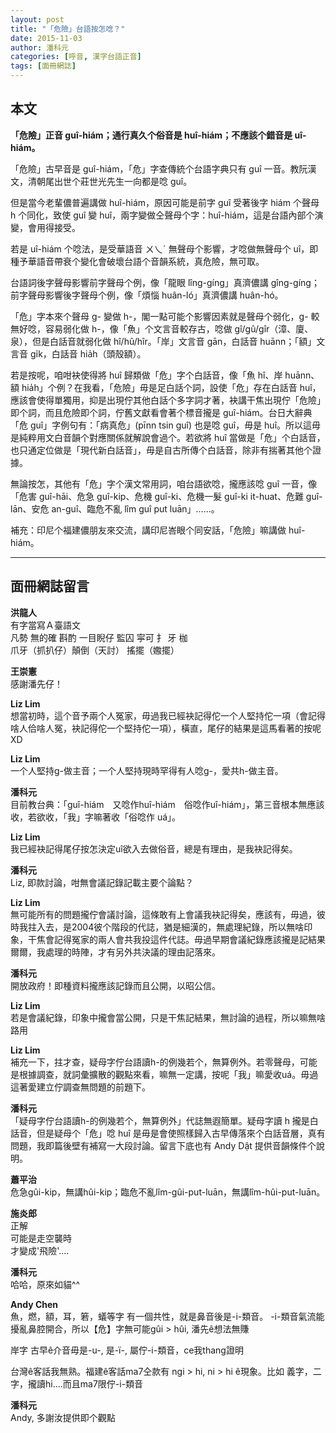 ```yaml
---
layout: post
title: "「危險」台語按怎唸？"
date: 2015-11-03
author: 潘科元
categories: [呼音, 漢字台語正音]
tags: [面冊網誌]
---
```

## 本文

**「危險」正音 guî-hiám；通行真久个俗音是 huî-hiám；不應該个錯音是 uî-hiám。**

「危險」古早音是 guî-hiám，「危」字查傳統个台語字典只有 guî 一音。教阮漢文，清朝尾出世个莊世光先生一向都是唸 guî。

但是當今老輩儂普遍講做 huî-hiám，原因可能是前字 guî 受著後字 hiám 个聲母 h 个同化，致使 guî 變 huî，兩字變做仝聲母个字：huî-hiám，這是台語內部个演變，會用得接受。

若是 uî-hiám 个唸法，是受華語音 ㄨ乀ˊ 無聲母个影響，才唸做無聲母个 uî，即種予華語音帶衰个變化會破壞台語个音韻系統，真危險，無可取。

台語詞後字聲母影響前字聲母个例，像「龍眼 lîng-gíng」真濟儂講 gîng-gíng；前字聲母影響後字聲母个例，像「煩惱 huân-ló」真濟儂講 huân-hó。

「危」字本來个聲母 g- 變做 h-，閣一點可能个影響因素就是聲母个弱化，g- 較無好唸，容易弱化做 h-，像「魚」个文言音較存古，唸做 gî/gû/gîr（漳、廈、泉），但是白話音就弱化做 hî/hû/hîr。「岸」文言音 gān，白話音 huānn；「額」文言音 gi̍k，白話音 hia̍h（頭殼額）。

若是按呢，咱咁袂使得將 huî 歸類做「危」字个白話音，像「魚 hî、岸 huānn、額 hia̍h」个例？在我看，「危險」毋是足白話个詞，設使「危」存在白話音 huî，應該會使得單獨用，抑是出現佇其他白話个多字詞才著，袂講干焦出現佇「危險」即个詞，而且危險即个詞，佇舊文獻看會著个標音攏是 guî-hiám。台日大辭典「危 guî」字例句有：「病真危」(pīnn tsin guî) 也是唸 guî，毋是 huî。所以這毋是純粹用文白音韻个對應關係就解說會過个。若欲將 huî 當做是「危」个白話音，也只通定位做是「現代新白話音」，毋是自古所傳个白話音，除非有揣著其他个證據。

無論按怎，其他有「危」字个漢文常用詞，咱台語欲唸，攏應該唸 guî 一音，像「危害 guî-hāi、危急 guî-kip、危機 guî-ki、危機一髮 guî-ki it-huat、危難 guî-lān、安危 an-guî、臨危不亂 lîm guî put luān」……。

補充：印尼个福建儂朋友來交流，講印尼峇眼个同安話，「危險」嘛講做 huî-hiám。

---

## 面冊網誌留言

**洪龍人**  
有字當寫Ａ臺語文  
凡勢 無的確 斟酌 一目睨仔 監囚 寜可 扌 牙 枷  
爪牙（抓扒仔）顛倒（天討） 搖擺（嫐擺）

**王崇憲**  
感謝潘先仔！

**Liz Lim**  
想當初時，這个音予兩个人冤家，毋過我已經袂記得佗一个人堅持佗一項（會記得啥人佮啥人冤，袂記得佗一个堅持佗一項），橫直，尾仔的結果是這馬看著的按呢XD

**Liz Lim**  
一个人堅持g-做主音；一个人堅持現時罕得有人唸g-，愛共h-做主音。

**潘科元**  
目前教台典：「guî-hiám　又唸作huî-hiám　俗唸作uî-hiám」，第三音根本無應該收，若欲收，「我」字嘛著收「俗唸作 uá」。

**Liz Lim**  
我已經袂記得尾仔按怎決定uî欲入去做俗音，總是有理由，是我袂記得矣。

**潘科元**  
Liz, 即款討論，咁無會議記錄記載主要个論點？

**Liz Lim**  
無可能所有的問題攏佇會議討論，這條敢有上會議我袂記得矣，應該有，毋過，彼時我拄入去，是2004彼个階段的代誌，猶是細漢的，無處理紀錄，所以無啥印象，干焦會記得冤家的兩人會共我投這件代誌。毋過早期會議紀錄應該攏是記結果爾爾，我處理的時陣，才有另外共決議的理由記落來。

**潘科元**  
開放政府！即種資料攏應該記錄而且公開，以昭公信。

**Liz Lim**  
若是會議紀錄，印象中攏會當公開，只是干焦記結果，無討論的過程，所以嘛無啥路用

**Liz Lim**  
補充一下，拄才查，疑母字佇台語讀h-的例幾若个，無算例外。若零聲母，可能是根據調查，就詞彙擴散的觀點來看，嘛無一定講，按呢「我」嘛愛收uá。毋過這著愛建立佇調查無問題的前題下。

**潘科元**  
「疑母字佇台語讀h-的例幾若个，無算例外」代誌無遐簡單。疑母字讀 h 攏是白話音，但是疑母个「危」唸 huî 是毋是會使照樣歸入古早傳落來个白話音層，真有問題，我即篇後壁有補寫一大段討論。留言下底也有 Andy Dật 提供音韻條件个說明。

**蕭平治**  
危急gûi-kip，無講hûi-kip；臨危不亂lîm-gûi-put-luān，無講lîm-hûi-put-luān。

**施炎郎**  
正解  
可能是走空襲時  
才變成'飛險'....

**潘科元**  
哈哈，原來如貓^^

**Andy Chen**  
魚，燃，額，耳，箬，蟻等字 有一個共性，就是鼻音後是-i-類音。 -i-類音氣流能擾亂鼻腔開合，所以【危】字無可能gûi > hûi, 潘先ê想法無賺

岸字 古早ê介音毋是-u-, 是-ï-, 屬佇-i-類音，ce我thang證明

台灣ê客話我無熟。福建ê客話ma7仝款有 ngi > hi, ni > hi ê現象。比如 義字，二字，攏讀hi....而且ma7限佇-i-類音

**潘科元**  
Andy, 多謝汝提供即个觀點
